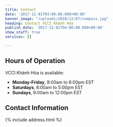 ```yaml
---
title: Contact
date: '2017-11-01T03:00:00.000+00:00'
banner_image: "/uploads/2018/12/07/compass.jpg"
heading: Contact VCCI Khánh Hòa
publish_date: '2017-12-01T04:00:00.000+00:00'
show_staff: true
services: []

---
```

## Hours of Operation
VCCI Khánh Hòa is available:

- **Monday-Friday**, 8:00am to 6:00pm EST
- **Saturdays**, 8:00am to 5:00pm EST
- **Sundays**, 9:00am to 12:00pm EST

## Contact Information
{% include address.html %}